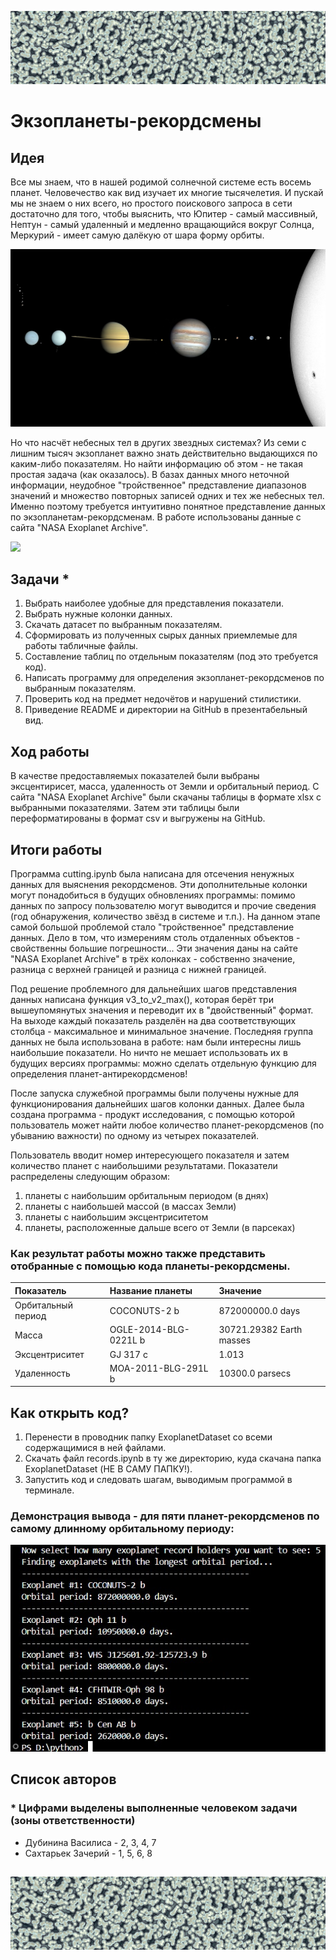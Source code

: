 ![](https://github.com/SoakedSanity/Exoplanets/blob/main/1000070383.jpg)
## 
# Экзопланеты-рекордсмены

## Идея
Все мы знаем, что в нашей родимой солнечной системе есть восемь планет. Человечество как вид изучает их многие тысячелетия. И пускай мы не знаем о них всего, но простого поискового запроса в сети достаточно для того, чтобы выяснить, что Юпитер - самый массивный, Нептун - самый удаленный и медленно вращающийся вокруг Солнца,  Меркурий - имеет самую далёкую от шара форму орбиты. 

![](https://github.com/SoakedSanity/Exoplanets/blob/main/Solar_System_true_color.jpg)

Но что насчёт небесных тел в других звездных системах? Из семи с лишним тысяч экзопланет важно знать действительно выдающихся по каким-либо показателям. Но найти информацию об этом - не такая простая задача (как оказалось). В базах данных много неточной информации, неудобное "тройственное" представление диапазонов значений и множество повторных записей одних и тех же небесных тел. Именно поэтому требуется интуитивно понятное представление данных по экзопланетам-рекордсменам. В работе использованы данные с сайта "NASA Exoplanet Archive".

![](https://github.com/SoakedSanity/Exoplanets/blob/main/Icy_and_Rocky_worlds.jpg)

## Задачи *

1. Выбрать наиболее удобные для представления показатели.
2. Выбрать нужные колонки данных. 
3. Скачать датасет по выбранным показателям.
4. Сформировать из полученных сырых данных приемлемые для работы табличные файлы.
5. Составление таблиц по отдельным показателям (под это требуется код).
6. Написать программу для определения экзопланет-рекордсменов по выбранным показателям.
7. Проверить код на предмет недочётов и нарушений стилистики.
8. Приведение README и директории на GitHub в презентабельный вид.

## Ход работы 

В качестве предоставляемых показателей были выбраны эксцентирисет, масса, удаленность от Земли и орбитальный период.
С сайта "NASA Exoplanet Archive" были скачаны таблицы в формате xlsx с выбранными показателями. Затем эти таблицы были переформатированы в формат csv и выгружены на GitHub.

## Итоги работы

Программа cutting.ipynb была написана для отсечения ненужных данных для выяснения рекордсменов. Эти дополнительные колонки могут понадобиться в будущих обновлениях программы: помимо данных по запросу пользователю могут выводится и прочие сведения (год обнаружения, количество звёзд в системе и т.п.). На данном этапе самой большой проблемой стало "тройственное" представление данных. Дело в том, что измерениям столь отдаленных объектов - свойственны большие погрешности... Эти значения даны на сайте "NASA Exoplanet Archive" в трёх колонках - собственно значение, разница с верхней границей и разница с нижней границей. 

Под решение проблемного для дальнейших шагов представления данных написана функция v3_to_v2_max(), которая берёт три вышеупомянутых значения и переводит их в "двойственный" формат. На выходе каждый показатель разделён на два соответствующих столбца - максимальное и минимальное значение. Последняя группа данных не была использована в работе: нам были интересны лишь наибольшие показатели. Но ничто не мешает использовать их в будущих версиях программы: можно сделать отдельную функцию для определения планет-антирекордсменов!

После запуска служебной программы были получены нужные для функционирования дальнейших шагов колонки данных. Далее была создана программа - продукт исследования, с помощью которой пользователь может найти любое количество планет-рекордсменов (по убыванию важности) по одному из четырех показателей. 

Пользователь вводит номер интересующего показателя и затем количество планет с наибольшими результатами. Показатели распределены следующим образом:
1) планеты с наибольшим орбитальным периодом (в днях)
2) планеты с наибольшей массой (в массах Земли)
3) планеты с наибольшим эксцентриситетом
4) планеты, расположенные дальше всего от Земли (в парсеках)

### Как результат работы можно также представить отобранные с помощью кода планеты-рекордсмены.
| Показатель       | Название планеты    | Значение               |
|:-----------------|:--------------------|:-----------------------|
|Орбитальный период|COCONUTS-2 b         |872000000.0 days        |
|Масса             |OGLE-2014-BLG-0221L b|30721.29382 Earth masses|
|Эксцентриситет    |GJ 317 c             |1.013                   |
|Удаленность       |MOA-2011-BLG-291L b  |10300.0 parsecs         |

## Как открыть код?

1. Перенести в проводник папку ExoplanetDataset со всеми содержащимися в ней файлами.
2. Скачать файл records.ipynb в ту же директорию, куда скачана папка ExoplanetDataset (НЕ В САМУ ПАПКУ!).
3. Запустить код и следовать шагам, выводимым программой в терминале.

### Демонстрация вывода - для пяти планет-рекордсменов по самому длинному орбитальному периоду:
![](https://github.com/SoakedSanity/Exoplanets/blob/main/demonstration.jpg)

## Список авторов 

### * Цифрами выделены выполненные человеком задачи (зоны ответственности)
- Дубинина Василиса - 2, 3, 4, 7
- Сахтарьек Зачерий - 1, 5, 6, 8

##
![](https://github.com/SoakedSanity/Exoplanets/blob/main/1000070383.jpg)
